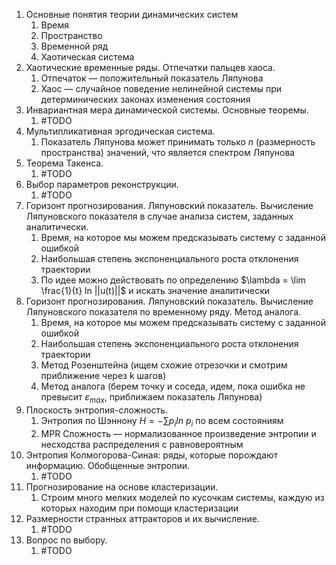 1. Основные понятия теории динамических систем
    1. Время
    2. Пространство
    3. Временной ряд
    4. Хаотическая система
2. Хаотические временные ряды. Отпечатки пальцев хаоса.
    1. Отпечаток — положительный показатель Ляпунова
    2. Хаос — случайное поведение нелинейной системы при детерминических законах изменения состояния
3. Инвариантная мера динамической системы. Основные теоремы.
    1. #TODO
4. Мультипликативная эргодическая система.
    1.  Показатель Ляпунова может принимать только $n$ (размерность пространства) значений, что является спектром Ляпунова
5. Теорема Такенса.
    1. #TODO
6. Выбор параметров реконструкции.
    1. #TODO
7. Горизонт прогнозирования. Ляпуновский показатель. Вычисление Ляпуновского показателя в случае анализа систем, заданных аналитически.
    1. Время, на которое мы можем предсказывать систему с заданной ошибкой
    2. Наибольшая степень экспоненциального роста отклонения траектории
    3. По идее можно действовать по определению $\lambda = \lim \frac{1}{t} ln ||u(t)||$ и искать значение аналитически
8. Горизонт прогнозирования. Ляпуновский показатель. Вычисление Ляпуновского показателя по временному ряду. Метод аналога.
    1. Время, на которое мы можем предсказывать систему с заданной ошибкой
    2. Наибольшая степень экспоненциального роста отклонения траектории
    3. Метод Розенштейна (ищем схожие отрезочки и смотрим приближение через k шагов)
    4. Метод аналога (берем точку и соседа, идем, пока ошибка не превысит $\varepsilon_{max}$, приближаем показатель Ляпунова)
9. Плоскость энтропия-сложность.
    1. Энтропия по Шэннону $H = -\sum p_i ln\ p_i$ по всем состояниям
    2. MPR Сложность — нормализованное произведение энтропии и несходства распределения с равновероятным 
10. Энтропия Колмогорова-Синая: ряды, которые порождают информацию. Обобщенные энтропии.
    1. #TODO
11. Прогнозирование на основе кластеризации.
    1. Строим много мелких моделей по кусочкам системы, каждую из которых находим при помощи кластеризации
12. Размерности странных аттракторов и их вычисление.
    1. #TODO
13. Вопрос по выбору.
    1. #TODO